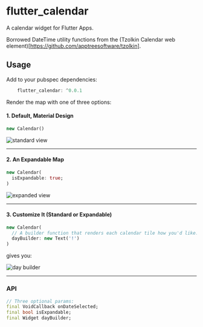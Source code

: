 # flutter_calendar

A calendar widget for Flutter Apps.

Borrowed DateTime utility functions from the (Tzolkin Calendar web element)[https://github.com/apptreesoftware/tzolkin].

## Usage

Add to your pubspec dependencies:
```dart
    flutter_calendar: ^0.0.1
```

Render the map with one of three options:

#### 1. Default, Material Design

```dart
new Calendar()
```

![standard view](http://res.cloudinary.com/ericwindmill/image/upload/c_scale,h_500/v1518649521/flutter_calendar_standard_lu6l9i.gif)

***

#### 2. An Expandable Map 

```dart
new Calendar(
  isExpandable: true;
)
```

![expanded view](http://res.cloudinary.com/ericwindmill/image/upload/c_scale,h_500/v1518649515/flutter_calendar_expanded_d6gi9n.gif)

***

#### 3. Customize It (Standard or Expandable)

```dart
new Calendar(
  // A builder function that renders each calendar tile how you'd like.
  dayBuilder: new Text('!')
)
```

gives you:

![day builder](http://res.cloudinary.com/ericwindmill/image/upload/c_scale,h_500,w_231/v1518649516/Simulator_Screen_Shot_-_iPhone_X_-_2018-02-14_at_15.04.04_jtranm.png)

***

### API
```dart
// Three optional params:
final VoidCallback onDateSelected;
final bool isExpandable;
final Widget dayBuilder;
```
  